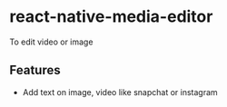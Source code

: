 
# react-native-media-editor

To edit video or image

## Features
- Add text on image, video like snapchat or instagram
